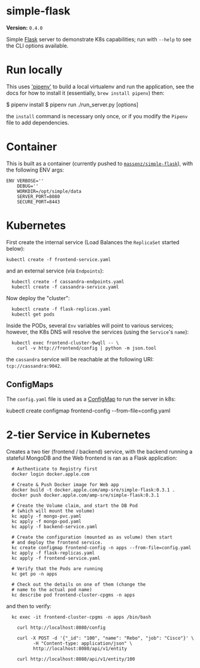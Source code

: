# simple-flask

__Version:__ `0.4.0`

Simple [Flask](https://flask.io) server to demonstrate K8s capabilities; run with `--help`
to see the CLI options available.

# Run locally

This uses ['pipenv'](https://docs.pipenv.org) to build a local virtualenv and run the application, see the docs for how to install it (essentially, `brew install pipenv`) then:

  $ pipenv install
  $ pipenv run ./run_server.py [options]

the `install` command is necessary only once, or if you modify the `Pipenv` file to add dependencies.


# Container

This is built as a container (currently pushed to
[`massenz/simple-flask`](https://hub.docker.com/r/massenz/simple-flask)), with the following ENV
args:

    ENV VERBOSE=''
        DEBUG=''
        WORKDIR=/opt/simple/data
        SERVER_PORT=8080
        SECURE_PORT=8443


# Kubernetes

First create the internal service (Load Balances the `ReplicaSet` started below):

    kubectl create -f frontend-service.yaml

and an external service (via `Endpoints`):

      kubectl create -f cassandra-endpoints.yaml
      kubectl create -f cassandra-service.yaml

Now deploy the "cluster":

      kubectl create -f flask-replicas.yaml
      kubectl get pods

Inside the PODs, several `Env` variables will point to various services; however,
the K8s DNS will resolve the services (using the `Service`'s `name`):

      kubectl exec frontend-cluster-9wqll -- \
        curl -v http://frontend/config | python -m json.tool

the `cassandra` service will be reachable at the following URI: `tcp://cassandra:9042`.


## ConfigMaps

The `config.yaml` file is used as a [ConfigMap](https://kubernetes.io/docs/tasks/configure-pod-container/configure-pod-configmap/) to run the server in k8s:

  kubectl create configmap frontend-config --from-file=config.yaml


# 2-tier Service in Kubernetes

Creates a two tier (frontend / backend) service, with the backend running a stateful MongoDB and the Web frontend is ran as a Flask application:

```
  # Authenticate to Registry first
  docker login docker.apple.com

  # Create & Push Docker image for Web app
  docker build -t docker.apple.com/amp-sre/simple-flask:0.3.1 .
  docker push docker.apple.com/amp-sre/simple-flask:0.3.1
```

```
  # Create the Volume claim, and start the DB Pod
  # (which will mount the volume)
  kc apply -f mongo-pvc.yaml
  kc apply -f mongo-pod.yaml
  kc apply -f backend-service.yaml
```
```
  # Create the configuration (mounted as as volume) then start
  # and deploy the frontend service.
  kc create configmap frontend-config -n apps --from-file=config.yaml
  kc apply -f flask-replicas.yaml
  kc apply -f frontend-service.yaml
```
```
  # Verify that the Pods are running
  kc get po -n apps

  # Check out the details on one of them (change the
  # name to the actual pod name)
  kc describe pod frontend-cluster-cpgms -n apps
```

and then to verify:

```
  kc exec -it frontend-cluster-cpgms -n apps /bin/bash

    curl http://localhost:8080/config

    curl -X POST -d '{"_id": "100", "name": "Rebo", "job": "Cisco"}' \
          -H "Content-type: application/json" \
          http://localhost:8080/api/v1/entity

    curl http://localhost:8080/api/v1/entity/100
```
